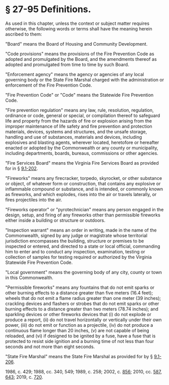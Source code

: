 # § 27-95 Definitions.

<p>As used in this chapter, unless the context or subject matter requires otherwise, the following words or terms shall have the meaning herein ascribed to them:</p><p>"Board" means the Board of Housing and Community Development.</p><p>"Code provisions" means the provisions of the Fire Prevention Code as adopted and promulgated by the Board, and the amendments thereof as adopted and promulgated from time to time by such Board.</p><p>"Enforcement agency" means the agency or agencies of any local governing body or the State Fire Marshal charged with the administration or enforcement of the Fire Prevention Code.</p><p>"Fire Prevention Code" or "Code" means the Statewide Fire Prevention Code.</p><p>"Fire prevention regulation" means any law, rule, resolution, regulation, ordinance or code, general or special, or compilation thereof to safeguard life and property from the hazards of fire or explosion arising from the improper maintenance of life safety and fire prevention and protection materials, devices, systems and structures, and the unsafe storage, handling and use of substances, materials and devices, including explosives and blasting agents, wherever located, heretofore or hereafter enacted or adopted by the Commonwealth or any county or municipality, including departments, boards, bureaus, commissions or other agencies.</p><p>"Fire Services Board" means the Virginia Fire Services Board as provided for in § <a href='/vacode/9.1-202/'>9.1-202</a>.</p><p>"Fireworks" means any firecracker, torpedo, skyrocket, or other substance or object, of whatever form or construction, that contains any explosive or inflammable compound or substance, and is intended, or commonly known as fireworks, and which explodes, rises into the air or travels laterally, or fires projectiles into the air.</p><p>"Fireworks operator" or "pyrotechnician" means any person engaged in the design, setup, and firing of any fireworks other than permissible fireworks either inside a building or structure or outdoors.</p><p>"Inspection warrant" means an order in writing, made in the name of the Commonwealth, signed by any judge or magistrate whose territorial jurisdiction encompasses the building, structure or premises to be inspected or entered, and directed to a state or local official, commanding him to enter and to conduct any inspection, examination, testing or collection of samples for testing required or authorized by the Virginia Statewide Fire Prevention Code.</p><p>"Local government" means the governing body of any city, county or town in this Commonwealth.</p><p>"Permissible fireworks" means any fountains that do not emit sparks or other burning effects to a distance greater than five meters (16.4 feet); wheels that do not emit a flame radius greater than one meter (39 inches); crackling devices and flashers or strobes that do not emit sparks or other burning effects to a distance greater than two meters (78.74 inches); and sparkling devices or other fireworks devices that (i) do not explode or produce a report, (ii) do not travel horizontally or vertically under their own power, (iii) do not emit or function as a projectile, (iv) do not produce a continuous flame longer than 20 inches, (v) are not capable of being reloaded, and (vi) if designed to be ignited by a fuse, have a fuse that is protected to resist side ignition and a burning time of not less than four seconds and not more than eight seconds.</p><p>"State Fire Marshal" means the State Fire Marshal as provided for by § <a href='/vacode/9.1-206/'>9.1-206</a>.</p><p>1986, c. 429; 1988, cc. 340, 549; 1989, c. 258; 2002, c. <a href='http://lis.virginia.gov/cgi-bin/legp604.exe?021+ful+CHAP0856'>856</a>; 2010, cc. <a href='http://lis.virginia.gov/cgi-bin/legp604.exe?101+ful+CHAP0587'>587</a>, <a href='http://lis.virginia.gov/cgi-bin/legp604.exe?101+ful+CHAP0643'>643</a>; 2019, c. <a href='http://lis.virginia.gov/cgi-bin/legp604.exe?191+ful+CHAP0720'>720</a>.</p>